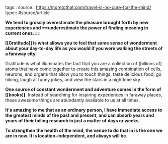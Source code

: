 tags:: 
source:: https://moretothat.com/travel-is-no-cure-for-the-mind/
type:: #source/article

**We tend to grossly overestimate the pleasure brought forth by new experiences and ==underestimate the power of finding meaning in current ones.==**

**[[Gratitude]] is what allows you to feel that same sense of wonderment about your day-to-day life as you would if you were walking the streets of a faraway city.**

Gratitude is what illuminates the fact that you are a collection of (billions of) atoms that have come together to create this amazing combination of cells, neurons, and organs that allow you to touch things, taste delicious food, go hiking, laugh at funny jokes, and view the stars in a nighttime sky.

**One source of constant wonderment and adventure comes in the form of [[books]].** Instead of searching for inspiring experiences in faraway places, these awesome things are abundantly available to us at all times.

**It's amazing to me that as an ordinary person, I have immediate access to the greatest minds of the past and present, and can absorb years and years of their toiling research in just a matter of days or weeks.**

**To strengthen the health of the mind, the venue to do that in is the one we are in now. It is location-independent, and always will be.**

